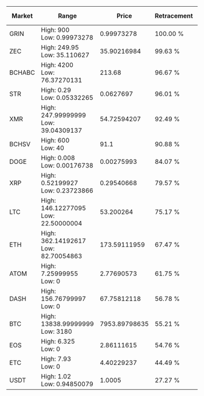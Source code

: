 | Market | Range | Price| Retracement | Doubles to 50% |
| --- | --- | --- | --- | --- |
| GRIN | High: 900<br />Low: 0.99973278 | 0.99973278 | 100.00 % | 450.62 |
| ZEC | High: 249.95<br />Low: 35.110627 | 35.90216984 | 99.63 % | 3.97 |
| BCHABC | High: 4200<br />Low: 76.37270131 | 213.68 | 96.67 % | 10.01 |
| STR | High: 0.29<br />Low: 0.05332265 | 0.0627697 | 96.01 % | 2.73 |
| XMR | High: 247.99999999<br />Low: 39.04309137 | 54.72594207 | 92.49 % | 2.62 |
| BCHSV | High: 600<br />Low: 40 | 91.1 | 90.88 % | 3.51 |
| DOGE | High: 0.008<br />Low: 0.00176738 | 0.00275993 | 84.07 % | 1.77 |
| XRP | High: 0.52199927<br />Low: 0.23723866 | 0.29540668 | 79.57 % | 1.29 |
| LTC | High: 146.12277095<br />Low: 22.50000004 | 53.200264 | 75.17 % | 1.58 |
| ETH | High: 362.14192617<br />Low: 82.70054863 | 173.59111959 | 67.47 % | 1.28 |
| ATOM | High: 7.25999955<br />Low: 0 | 2.77690573 | 61.75 % | 1.31 |
| DASH | High: 156.76799997<br />Low: 0 | 67.75812118 | 56.78 % | 1.16 |
| BTC | High: 13838.99999999<br />Low: 3180 | 7953.89798635 | 55.21 % | 1.07 |
| EOS | High: 6.325<br />Low: 0 | 2.86111615 | 54.76 % | 1.11 |
| ETC | High: 7.93<br />Low: 0 | 4.40229237 | 44.49 % | 0.00 |
| USDT | High: 1.02<br />Low: 0.94850079 | 1.0005 | 27.27 % | 0.00 |
